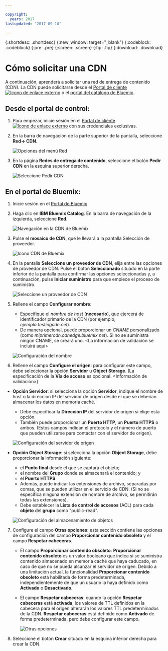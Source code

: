 ```yaml
---

copyright:
  years: 2017
lastupdated: "2017-09-10"

---
```


{:shortdesc: .shortdesc}
{:new_window: target="_blank"}
{:codeblock: .codeblock}
{:pre: .pre}
{:screen: .screen}
{:tip: .tip}
{:download: .download}

# Cómo solicitar una CDN

A continuación, aprenderá a solicitar una red de entrega de contenido (CDN). La CDN puede solicitarse desde el [Portal de cliente ![Icono de enlace externo](../../icons/launch-glyph.svg "Icono de enlace externo")](https://control.softlayer.com/) o el [portal del catálogo de Bluemix](https://www.ibm.com/cloud-computing/bluemix/).

## Desde el portal de control:

1. Para empezar, inicie sesión en el [Portal de cliente ![Icono de enlace externo](../../icons/launch-glyph.svg "Icono de enlace externo")](https://control.softlayer.com/) con sus credenciales exclusivas.

2. En la barra de navegación de la parte superior de la pantalla, seleccione **Red-> CDN**.

   ![Opciones del menú Red](images/network-cdn.png)

3. En la página **Redes de entrega de contenido**, seleccione el botón **Pedir CDN** en la esquina superior derecha. 

	![Seleccione Pedir CDN](images/order-cdn-button.png)

## En el portal de Bluemix:

1. Inicie sesión en el [Portal de Bluemix](https://www.ibm.com/cloud-computing/bluemix/)

2. Haga clic en **IBM Bluemix Catalog**. En la barra de navegación de la izquierda, seleccione **Red**.

   ![Navegación en la CDN de Bluemix](images/bluemix_navigation.png)

3. Pulse el **mosaico de CDN**, que le llevará a la pantalla Selección de proveedor. 

   ![Icono CDN de Bluemix](images/bluemix_tile.png)

4. En la pantalla **Seleccione un proveedor de CDN**, elija entre las opciones de proveedor de CDN. Pulse el botón **Seleccionado** situado en la parte inferior de la pantalla para confirmar las opciones seleccionadas y, a continuación, pulse **Iniciar suministro** para que empiece el proceso de suministro. 

	![Seleccione un proveedor de CDN](images/newReducedSizeVendorSelectAndProvision.png)
	
5. Rellene el campo **Configurar nombre**: 
      * Especifique el _nombre de host_ (**necesario**), que ejercerá de identificador primario de la CDN (por ejemplo, _ejemplo.testingcdn.net_).
      * De manera opcional, puede proporcionar un _CNAME_ personalizado (como _miprimercdn.cdnedge.bluemix.net_). Si no se suministra ningún CNAME, se creará uno. <La información de validación se incluirá aquí>
      
      ![Configuración del nombre](images/configure-hostname-cname.png)
		
6. Rellene el campo **Configure el origen**: para configurar este campo, debe seleccionar la opción **Servidor** u **Object Storage**. (La especificación de la **Vía de acceso** es opcional. <Información de validación>)
		
  * **Opción Servidor**: si selecciona la opción **Servidor**, indique el nombre de host o la dirección IP del servidor de origen desde el que se deberían almacenar los datos en memoria caché.  
      * Debe especificar la **Dirección IP** del servidor de origen si elige esta opción. 
      * También puede proporcionar un **Puerto HTTP**, un **Puerto HTTPS** o ambos. (Estos campos indican el protocolo y el número de puerto que pueden utilizarse para contactar con el servidor de origen).

	   ![Configuración del servidor de origen](images/configure-origin-server.png)
		
  * **Opción Object Storage**: si selecciona la opción **Object Storage**, debe proporcionar la información siguiente:
      * el **Punto final** desde el que se captará el objeto;
      * el nombre del **Grupo** donde se almacenará el contenido; y
      * el **Puerto HTTPS**.
      * Además, puede indicar las extensiones de archivo, separadas por comas, que se pueden utilizar en el servicio de CDN. (Si no se especifica ninguna extensión de nombre de archivo, se permitirán todas las extensiones).
      * Debe establecer la **Lista de control de accesos** (ACL) para cada **objeto** del **grupo** como "public-read".
		
	   ![Configuración del almacenamiento de objetos](images/configure-origin-object-storage.png)

7. Configure el campo **Otras opciones**: esta sección contiene las opciones de configuración del campo **Proporcionar contenido obsoleto** y el campo **Respetar cabeceras**.
    
     * El campo **Proporcionar contenido obsoleto**: **Proporcionar contenido obsoleto** es un valor booleano que indica si se suministra contenido almacenado en memoria caché que haya caducado, en caso de que no se pueda alcanzar el servidor de origen. Debido a una limitación actual, la funcionalidad **Proporcionar contenido obsoleto** está habilitada de forma predeterminada, independientemente de que un usuario la haya definido como **Activado** o **Desactivado**.
     * El campo **Respetar cabeceras**: cuando la opción **Respetar cabeceras** está **activada**, los valores de TTL definidos en la cabecera para el origen alterarán los valores TTL predeterminados de la CDN. **Respetar cabeceras** está definido como **Activado** de forma predeterminada, pero debe configurar este campo. 

		![Otras opciones](images/other-options.png)
		
8. Seleccione el botón **Crear** situado en la esquina inferior derecha para crear la CDN. 
